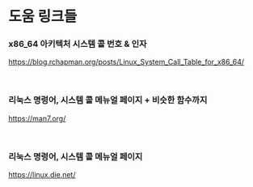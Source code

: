 # 도움 링크들

###  x86_64 아키텍처 시스템 콜 번호 & 인자  
https://blog.rchapman.org/posts/Linux_System_Call_Table_for_x86_64/

<br>

### 리눅스 명령어, 시스템 콜 메뉴얼 페이지 + 비슷한 함수까지 
https://man7.org/ 

<br>

### 리눅스 명령어, 시스템 콜 메뉴얼 페이지
https://linux.die.net/

